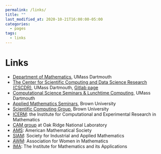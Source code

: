 ```yaml
---
permalink: /links/
title: ""
last_modified_at: 2020-10-21T16:00:00-05:00
categories:
  - pages
tags:
  - links
---
```


# Links
* [Department of Mathematics](https://www.umassd.edu/cas/math/), UMass Dartmouth
* [The Center for Scientific Computing and Data Science Research (CSCDR)](http://cscvr1.umassd.edu/index.html), UMass Dartmouth, [Gitlab page](https://gitlab.com/cscvr/)
* [Computational Science Seminars & Lunchtime Computing](http://cscvr1.umassd.edu/seminars.html), UMass Dartmouth
* [Applied Mathematics Seminars](https://www.brown.edu/academics/applied-mathematics/seminars), Brown University
* [Scientific Computing Group](http://www.dam.brown.edu/scicomp/), Brown University
* [ICERM](http://icerm.brown.edu/): the Institute for Computational and Experimental Research in Mathematics
* [CAM group](http://cam.ornl.gov/index.html) at Oak Ridge National Laboratory
* [AMS](http://www.ams.org/home/page): American Mathematical Society
* [SIAM](http://www.siam.org/): Society for Industrial and Applied Mathematics
* [AWM](https://sites.google.com/site/awmmath/): Association for Women in Mathematics
* [IMA](http://www.ima.umn.edu/about/): The Institute for Mathematics and its Applications
